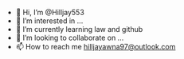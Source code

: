 - 👋 Hi, I’m @Hilljay553
- 👀 I’m interested in ...
- 🌱 I’m currently learning law and github    
- 💞️ I’m looking to collaborate on ...
- 📫 How to reach me hilljayawna97@outlook.com

<!---
Hilljay553/Hilljay553 is a ✨ special ✨ repository because its `README.md` (this file) appears on your GitHub profile.
You can click the Preview link to take a look at your changes.
--->
